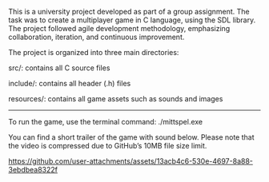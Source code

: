 This is a university project developed as part of a group assignment. The task was to create a multiplayer game in C language, using the SDL library. The project followed agile development methodology, emphasizing collaboration, iteration, and continuous improvement.


The project is organized into three main directories:

src/: contains all C source files

include/: contains all header (.h) files

resources/: contains all game assets such as sounds and images


-------------------------

To run the game, use the terminal command: ./mittspel.exe


You can find a short trailer of the game with sound below. Please note that the video is compressed due to GitHub’s 10MB file size limit.




https://github.com/user-attachments/assets/13acb4c6-530e-4697-8a88-3ebdbea8322f


